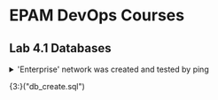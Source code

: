 <h1>EPAM DevOps Courses</h1>
<h2>Lab 4.1 Databases</h2>

<details><summary>'Enterprise' network was created and tested by ping</summary><br>
<img src=t4.1_db_schema.png></details>

{3:}("db_create.sql")

